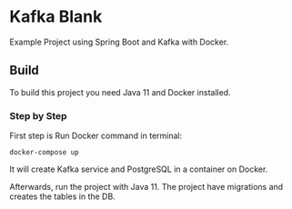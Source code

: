 # Kafka Blank

Example Project using Spring Boot and Kafka with Docker.

## Build

To build this project you need Java 11 and Docker installed.

### Step by Step

First step is Run Docker command in terminal: 

```
docker-compose up
```

It will create Kafka service and PostgreSQL in a container on Docker.

Afterwards, run the project with Java 11. The project have migrations and creates the tables in the DB.

